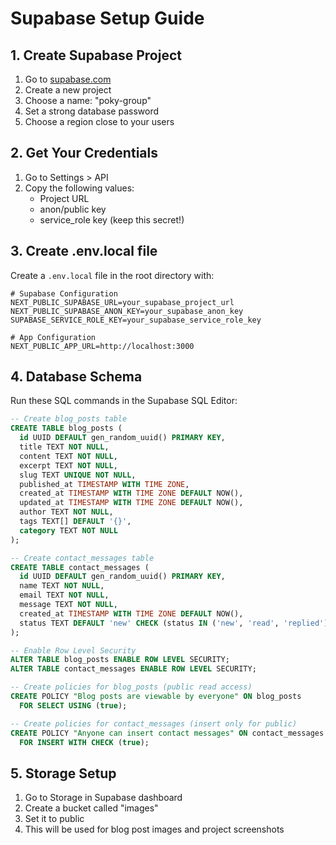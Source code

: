 # Supabase Setup Guide

## 1. Create Supabase Project
1. Go to [supabase.com](https://supabase.com)
2. Create a new project
3. Choose a name: "poky-group"
4. Set a strong database password
5. Choose a region close to your users

## 2. Get Your Credentials
1. Go to Settings > API
2. Copy the following values:
   - Project URL
   - anon/public key
   - service_role key (keep this secret!)

## 3. Create .env.local file
Create a `.env.local` file in the root directory with:

```env
# Supabase Configuration
NEXT_PUBLIC_SUPABASE_URL=your_supabase_project_url
NEXT_PUBLIC_SUPABASE_ANON_KEY=your_supabase_anon_key
SUPABASE_SERVICE_ROLE_KEY=your_supabase_service_role_key

# App Configuration
NEXT_PUBLIC_APP_URL=http://localhost:3000
```

## 4. Database Schema
Run these SQL commands in the Supabase SQL Editor:

```sql
-- Create blog_posts table
CREATE TABLE blog_posts (
  id UUID DEFAULT gen_random_uuid() PRIMARY KEY,
  title TEXT NOT NULL,
  content TEXT NOT NULL,
  excerpt TEXT NOT NULL,
  slug TEXT UNIQUE NOT NULL,
  published_at TIMESTAMP WITH TIME ZONE,
  created_at TIMESTAMP WITH TIME ZONE DEFAULT NOW(),
  updated_at TIMESTAMP WITH TIME ZONE DEFAULT NOW(),
  author TEXT NOT NULL,
  tags TEXT[] DEFAULT '{}',
  category TEXT NOT NULL
);

-- Create contact_messages table
CREATE TABLE contact_messages (
  id UUID DEFAULT gen_random_uuid() PRIMARY KEY,
  name TEXT NOT NULL,
  email TEXT NOT NULL,
  message TEXT NOT NULL,
  created_at TIMESTAMP WITH TIME ZONE DEFAULT NOW(),
  status TEXT DEFAULT 'new' CHECK (status IN ('new', 'read', 'replied'))
);

-- Enable Row Level Security
ALTER TABLE blog_posts ENABLE ROW LEVEL SECURITY;
ALTER TABLE contact_messages ENABLE ROW LEVEL SECURITY;

-- Create policies for blog_posts (public read access)
CREATE POLICY "Blog posts are viewable by everyone" ON blog_posts
  FOR SELECT USING (true);

-- Create policies for contact_messages (insert only for public)
CREATE POLICY "Anyone can insert contact messages" ON contact_messages
  FOR INSERT WITH CHECK (true);
```

## 5. Storage Setup
1. Go to Storage in Supabase dashboard
2. Create a bucket called "images"
3. Set it to public
4. This will be used for blog post images and project screenshots

